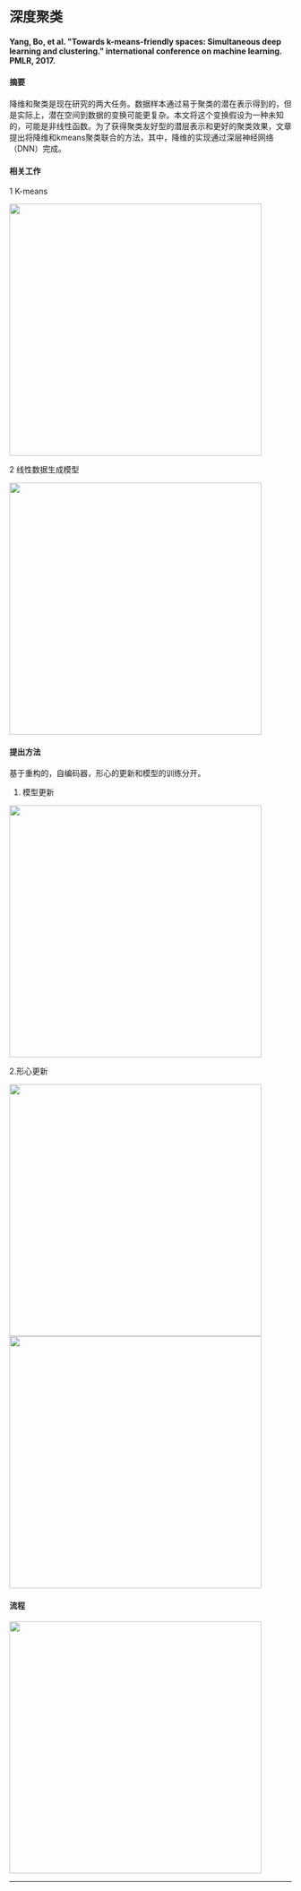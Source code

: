 # `深度聚类`

#### Yang, Bo, et al. "Towards k-means-friendly spaces: Simultaneous deep learning and clustering." international conference on machine learning. PMLR, 2017.

#### 摘要

降维和聚类是现在研究的两大任务。数据样本通过易于聚类的潜在表示得到的，但是实际上，潜在空间到数据的变换可能更复杂。本文将这个变换假设为一种未知的，可能是非线性函数。为了获得聚类友好型的潜层表示和更好的聚类效果，文章提出将降维和kmeans聚类联合的方法，其中，降维的实现通过深层神经网络（DNN）完成。

#### 相关工作

1 K-means

<image src = 'https://img-blog.csdnimg.cn/20200505184646882.png' width="450"/>

2 线性数据生成模型

<image src = 'https://img-blog.csdnimg.cn/20200505185648886.png?x-oss-process=image/watermark,type_ZmFuZ3poZW5naGVpdGk,shadow_10,text_aHR0cHM6Ly9ibG9nLmNzZG4ubmV0L0dZWTgwMjM=,size_16,color_FFFFFF,t_70' width="450"/>

#### 提出方法

基于重构的，自编码器，形心的更新和模型的训练分开。

1. 模型更新

<image src = 'https://img-blog.csdnimg.cn/20200512095931245.png?x-oss-process=image/watermark,type_ZmFuZ3poZW5naGVpdGk,shadow_10,text_aHR0cHM6Ly9ibG9nLmNzZG4ubmV0L0dZWTgwMjM=,size_16,color_FFFFFF,t_70' width="450"/>

2.形心更新

<image src = 'https://img-blog.csdnimg.cn/20200512163227535.png' width="450"/>

<image src = 'https://img-blog.csdnimg.cn/20200512163900635.png' width="450"/>

#### 流程

<image src = 'https://img-blog.csdnimg.cn/20200512165142534.png' width="450"/>


----------------------------------------------------------------------------------------
